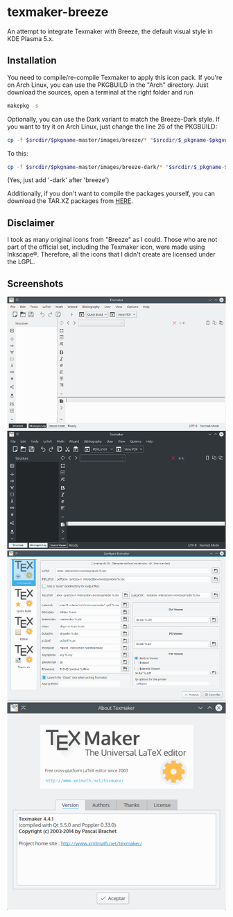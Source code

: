 # texmaker-breeze
 An attempt to integrate Texmaker with Breeze, the default visual style in KDE Plasma 5.x.

## Installation
You need to compile/re-compile Texmaker to apply this icon pack. If you're on Arch Linux, you can use the PKGBUILD in the "Arch" directory. Just download the sources, open a terminal at the right folder and run
```bash
makepkg -s
```
Optionally, you can use the Dark variant to match the Breeze-Dark style. If you want to try it on Arch Linux, just change the line 26 of the PKGBUILD:
```bash
cp -f $srcdir/$pkgname-master/images/breeze/* "$srcdir/$_pkgname-$pkgver/images/"
```
To this:
```bash
cp -f $srcdir/$pkgname-master/images/breeze-dark/* "$srcdir/$_pkgname-$pkgver/images/"
```
(Yes, just add '-dark' after 'breeze')

Additionally, if you don't want to compile the packages yourself, you can download the TAR.XZ packages from [HERE](http://opendesktop.org/content/show.php?content=171234).

## Disclaimer
I took as many original icons from "Breeze" as I could. Those who are not part of the official set, including the Texmaker icon, were made using Inkscape®.
Therefore, all the icons that I didn't create are licensed under the LGPL.

## Screenshots
![Main Window](screenshots/main.png)
![Dark variant](screenshots/dark.png)
![Configuration Window](screenshots/config.png)
![About](screenshots/about.png)